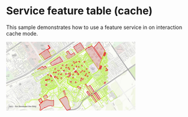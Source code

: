 # Service feature table (cache)

This sample demonstrates how to use a feature service in on interaction cache mode.

<img src="ServiceFeatureTableCache.jpg" width="350"/>



